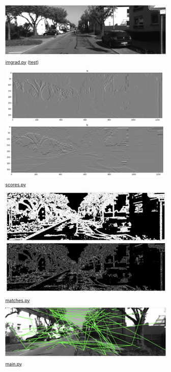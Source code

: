 # 

<img src="https://github.com/teruyuki-yamasaki/VAMR/blob/main/exercise03/data/000000.png"/>

[imgrad.py](https://github.com/teruyuki-yamasaki/VAMR/blob/main/exercise03/code/imgrad.py)
([test](https://github.com/teruyuki-yamasaki/VAMR/blob/main/exercise03/code/test_imgrad.py))

<img src="https://github.com/teruyuki-yamasaki/VAMR/blob/main/exercise03/results/imgrad_Ix.png"/>
<img src="https://github.com/teruyuki-yamasaki/VAMR/blob/main/exercise03/results/imgrad_Iy.png"/>

[scores.py](https://github.com/teruyuki-yamasaki/VAMR/blob/main/exercise03/code/constructStructureTensor.py)

<img src="https://github.com/teruyuki-yamasaki/VAMR/blob/main/exercise03/results/shitomashi.png"/>
<img src="https://github.com/teruyuki-yamasaki/VAMR/blob/main/exercise03/results/harris.png"/>

[matches.py](https://github.com/teruyuki-yamasaki/VAMR/blob/main/exercise03/code/matches.py)

<img src="https://github.com/teruyuki-yamasaki/VAMR/blob/main/exercise03/results/matches.png"/>

[main.py](https://github.com/teruyuki-yamasaki/VAMR/blob/main/exercise03/code/main.py)
